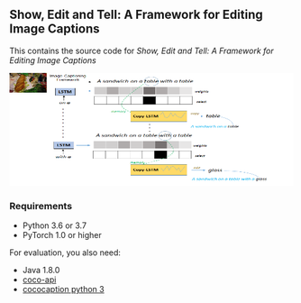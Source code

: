 ## Show, Edit and Tell: A Framework for Editing Image Captions
This contains the source code for *Show, Edit and Tell: A Framework for Editing Image Captions*

<p align="center">
  <img width="900" height="200" src="demo.png">
</p>

### Requirements
- Python 3.6 or 3.7
- PyTorch 1.0 or higher

For evaluation, you also need:
- Java 1.8.0
- [coco-api](https://github.com/cocodataset/cocoapi)
- [cococaption python 3](https://github.com/mtanti/coco-caption)


